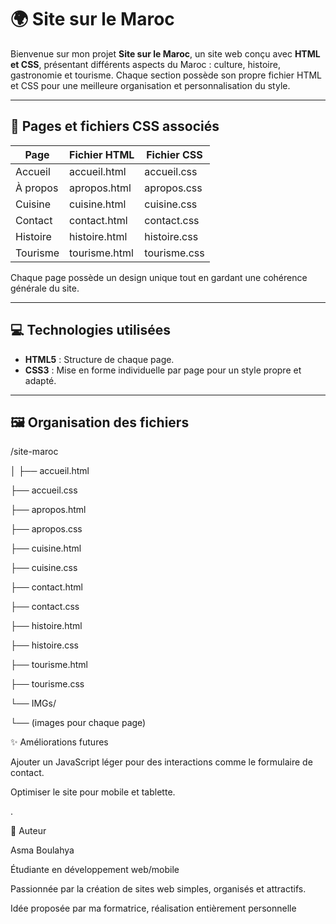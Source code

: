 

# 🌍 Site sur le Maroc

Bienvenue sur mon projet **Site sur le Maroc**, un site web conçu avec **HTML et CSS**, présentant différents aspects du Maroc : culture, histoire, gastronomie et tourisme. Chaque section possède son propre fichier HTML et CSS pour une meilleure organisation et personnalisation du style.

---

## 🔹 Pages et fichiers CSS associés

| Page | Fichier HTML | Fichier CSS |
|------|-------------|-------------|
| Accueil | accueil.html | accueil.css |
| À propos | apropos.html | apropos.css |
| Cuisine | cuisine.html | cuisine.css |
| Contact | contact.html | contact.css |
| Histoire | histoire.html | histoire.css |
| Tourisme | tourisme.html | tourisme.css |

Chaque page possède un design unique tout en gardant une cohérence générale du site.

---

## 💻 Technologies utilisées

- **HTML5** : Structure de chaque page.  
- **CSS3** : Mise en forme individuelle par page pour un style propre et adapté.  

---

## 🖼️ Organisation des fichiers

/site-maroc

│
├── accueil.html

├── accueil.css

├── apropos.html

├── apropos.css

├── cuisine.html

├── cuisine.css

├── contact.html

├── contact.css

├── histoire.html

├── histoire.css

├── tourisme.html

├── tourisme.css

└── IMGs/

└── (images pour chaque page)



✨ Améliorations futures


Ajouter un JavaScript léger pour des interactions comme le formulaire de contact.

Optimiser le site pour mobile et tablette.

.

📄 Auteur

Asma Boulahya

Étudiante en développement web/mobile

Passionnée par la création de sites web simples, organisés et attractifs.

Idée proposée par ma formatrice, réalisation entièrement personnelle
